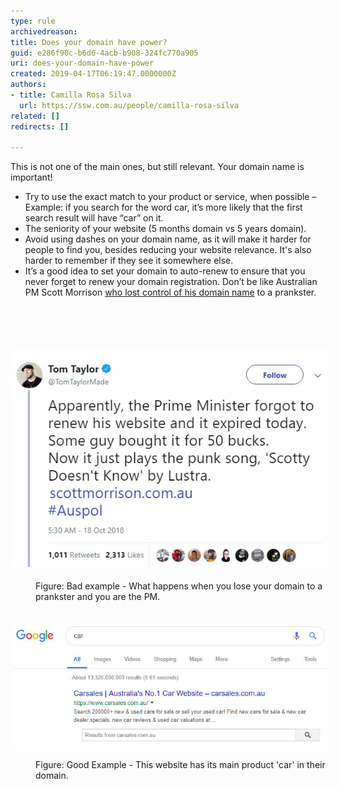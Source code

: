 ```yaml
---
type: rule
archivedreason: 
title: Does your domain have power?
guid: e286f90c-b6d6-4acb-b908-324fc770a905
uri: does-your-domain-have-power
created: 2019-04-17T06:19:47.0000000Z
authors:
- title: Camilla Rosa Silva
  url: https://ssw.com.au/people/camilla-rosa-silva
related: []
redirects: []

---
```



This is not one of the main ones, but still relevant. Your domain name is important!<br><ul><li>Try to use the exact match to your product or service, when possible – Example: if you search for the word car, it’s more likely that the first search result will have “car” on it.<br></li><li>The seniority of your website (5 months domain vs 5 years domain).<br></li><li>Avoid using dashes on your domain name, as it will make it harder for people to find you, besides reducing your website relevance. It's also harder to remember if they see it somewhere else.<br></li><li>It’s a good idea to set your domain to auto-renew to ensure that you never forget to renew your domain registration. Don’t be like Australian PM Scott Morrison <a href="https://www.sbs.com.au/news/pm-s-website-taken-over-by-troll-plays-loop-of-scotty-doesn-t-know">who lost control of his domain name</a> to a prankster.<br></li></ul>
<br><excerpt class='endintro'></excerpt><br>
<dl class="ssw15-rteElement-ImageArea">​<img src="tweet.jpg" alt="tweet.jpg" style="margin:5px;" /></dl><dd class="ssw15-rteElement-FigureBad">Figure: Bad example - What happens when you lose your domain to a prankster and you are the PM.​<br></dd><dl class="ssw15-rteElement-ImageArea">​<img src="car.jpg" alt="car.jpg" style="margin:5px;" /></dl><dd class="ssw15-rteElement-FigureGood">F​igure: Good Example - This website has its main product 'car' in their domain.<br></dd>


